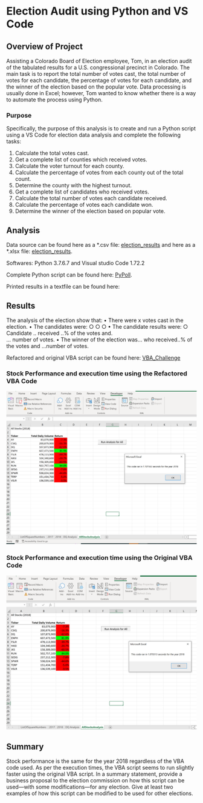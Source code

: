 # Election Audit using Python and VS Code

## **Overview of Project**
Assisting a Colorado Board of Election employee, Tom, in an election audit of the tabulated results for a U.S. congressional precinct in Colorado. The main task is to report the total number of votes cast, the total number of votes for each candidate, the percentage of votes for each candidate, and the winner of the election based on the popular vote. Data processing is usually done in Excel; however, Tom wanted to know whether there is a way to automate the process using Python. 

### Purpose
Specifically, the purpose of this analysis is to create and run a Python script using a VS Code for election data analysis and complete the following tasks: 

1. Calculate the total votes cast.
2. Get a complete list of counties which received votes. 
3. Calculate the voter turnout for each county.
4. Calculate the percentage of votes from each county out of the total count.
5. Determine the county with the highest turnout.
6. Get a complete list of candidates who received votes. 
7. Calculate the total number of votes each candidate received.
8. Calculate the percentage of votes each candidate won.
9. Determine the winner of the election based on popular vote.



## **Analysis**
Data source can be found here as a *.csv file: [election_results](https://github.com/MSF2141/election-analysis/blob/f3555399e3f34aa2e7c59b239359e56b726efc69/resources/election_results.csv)  and here as a *.xlsx file: [election_results](https://github.com/MSF2141/election-analysis/blob/19c04d0dfbc2644c263757acf624e8c4d2005abd/resources/election_results.xlsx).

Softwares: Python 3.7.6.7 and Visual studio Code 1.72.2

Complete Python script can be found here: [PyPoll](https://github.com/MSF2141/election-analysis/blob/0c4dd0e0e08adde640c2937e66c999f796bbf494/PyPoll_Challenge.py).

Printed results in a textfile can be found here:

## **Results**
The analysis of the election show that:
• There were x votes cast in the election.
• The candidates were:
     ○
     ○
     ○
•  The candidate results were:
     ○ Candidate .. received ..% of the votes and.  
         ... number of votes. 
• The winner of the election was... who received..% 
    of the votes and ...number of votes.

Refactored and original VBA script can be found here:
[VBA_Challenge](https://github.com/MSF2141/stock-analysis/blob/df71324ba2be48367c9bef26d1e495ddf80cc07d/VBA_Challenge.zip)


### Stock Performance and execution time using the Refactored VBA Code
![VBA_Challenge_2018_refactored](https://github.com/MSF2141/stock-analysis/blob/9f3766bcac3e77ec054fa10f6a1a70b20d7aaa3e/Resources/VBA_Challenge_2018_refactored.png)


### Stock Performance and execution time using the Original VBA Code
![VBA_Challenge_2018](https://github.com/MSF2141/stock-analysis/blob/f27bbee436474c9576185c06c1e3417b5b643aac/Resources/VBA_Challenge_2018.png)

 
## **Summary**
Stock performance is the same for the year 2018 regardless of the VBA code used. As per the execution times, the VBA script seems to run slightly faster using the original VBA script. 
In a summary statement, provide a business proposal to the election commission on how this script can be used—with some modifications—for any election. Give at least two examples of how this script can be modified to be used for other elections.
